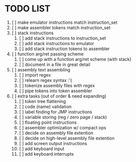 
# TODO LIST

1. [ ] make emulator instructions match instruction_set
2. [ ] make assembler tokens match instruction_set
3. [ ] stack instructions
   1. [ ] add stack instructions to instruction_set
   2. [ ] add stack instructions to emulator
   3. [ ] add stack instruction tokens to assembler
4. [ ] function arg/ret passing scheme
   1. [ ] come up with a function arg/ret scheme (with stack)
   2. [ ] document in a file in great detail
5. [ ] assembly text assembling
   1. [ ] import regex
   2. [ ] relearn regex syntax :'(
   3. [ ] tokenize assembly files with regex
   4. [ ] pipe tokens into token assembler
6. [ ] extra tasks (out of order & need expanding)
   1. [ ] token tree flattening
   2. [ ] code (name) validation
   3. [ ] label finding for JMP instructions
   4. [ ] variable storing (reg / zero page / stack)
   5. [ ] floating point instructions
   6. [ ] assembler optimization w/ compact ops
   7. [ ] decide on assembly file extention
   8. [ ] decide on high-level assembly file extention
   9. [ ] add screen output instructions
   10. [ ] add keyboard input
   11. [ ] add keyboard interrupts